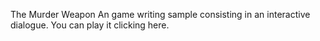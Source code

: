 The Murder Weapon
An game writing sample consisting in an interactive dialogue.
You can play it clicking here.
